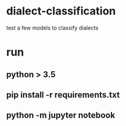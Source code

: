 # dialect-classification
test a few models to classify dialects


# run
## python > 3.5 
## pip install -r requirements.txt
## python -m jupyter notebook